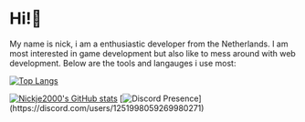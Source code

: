 # Hi!👋
My name is nick, i am a enthusiastic developer from the Netherlands.
I am most interested in game development but also like to mess around with web development.
Below are the tools and langauges i use most:

[![Top Langs](https://github-readme-stats.vercel.app/api/top-langs/?username=nickje2000)](https://github.com/anuraghazra/github-readme-stats)

[![Nickje2000's GitHub stats](https://github-readme-stats.vercel.app/api?username=nickje2000&show_icons=true&theme=radical)](https://github.com/anuraghazra/github-readme-stats)
[![Discord Presence](https://lanyard-profile-readme.vercel.app/api/1251998059269980271?theme=dark&bg=7a0c82&hideBadges=false&animated=false&showDisplayName=true&borderRadius=30px&idleMessage=Not%20doing%20anything%20interesting...)](https://discord.com/users/1251998059269980271)
